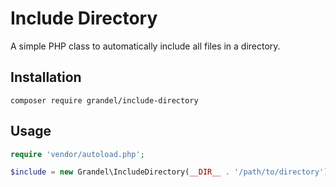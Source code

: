 # Include Directory

A simple PHP class to automatically include all files in a directory.

## Installation

```
composer require grandel/include-directory
```

## Usage

```php
require 'vendor/autoload.php';

$include = new Grandel\IncludeDirectory(__DIR__ . '/path/to/directory');
```
